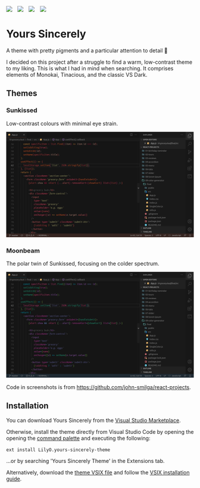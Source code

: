 ![](https://img.shields.io/github/last-commit/LilyAsFlora/Yours-Sincerely?style=for-the-badge)
⠀![](https://img.shields.io/github/issues/LilyAsFlora/Yours-Sincerely?style=for-the-badge)
⠀![](https://img.shields.io/github/license/LilyAsFlora/Yours-Sincerely?style=for-the-badge)
⠀![](https://img.shields.io/github/package-json/v/LilyAsFlora/Yours-Sincerely?style=for-the-badge)

# Yours Sincerely
A theme with pretty pigments and a particular attention to detail 🌇

I decided on this project after a struggle to find a warm, low-contrast theme to my liking. This is what I had in mind when searching. It comprises elements of Monokai, Tinacious, and the classic VS Dark.

## Themes

### Sunkissed

Low-contrast colours with minimal eye strain.

![](images/sunkissed-ss.png)

### Moonbeam

The polar twin of Sunkissed, focusing on the colder spectrum.

![](images/moonbeam-ss.png)

Code in screenshots is from https://github.com/john-smilga/react-projects.

## Installation

You can download Yours Sincerely from the [Visual Studio Marketplace](https://marketplace.visualstudio.com/items?itemName=LilyO.yours-sincerely-theme).

Otherwise, install the theme directly from Visual Studio Code by opening the opening the [command palette](https://code.visualstudio.com/docs/getstarted/userinterface#_command-palette) and executing the following:
```
ext install LilyO.yours-sincerely-theme
```

...or by searching 'Yours Sincerely Theme' in the Extensions tab.

Alternatively, download the [theme VSIX file](https://github.com/LilyAsFlora/Yours-Sincerely/blob/master/yours-sincerely-theme-0.1.3.vsix) and follow the [VSIX installation guide](https://code.visualstudio.com/docs/editor/extension-marketplace#_install-from-a-vsix).
